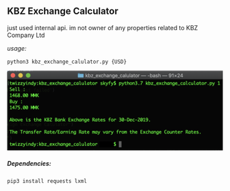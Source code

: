 ## KBZ Exchange Calculator

just used internal api. im not owner of any properties related to KBZ Company Ltd

_usage:_
```shell script
python3 kbz_exchange_calulator.py {USD}
```

![Screenshot](https://github.com/TwizzyIndy/kbz_exchange_calculator/raw/master/screenshot.png "Screenshot")

##### **Dependencies**:
```shell script
pip3 install requests lxml
```